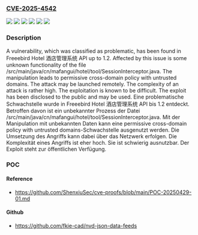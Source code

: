 ### [CVE-2025-4542](https://cve.mitre.org/cgi-bin/cvename.cgi?name=CVE-2025-4542)
![](https://img.shields.io/static/v1?label=Product&message=Hotel%20%E9%85%92%E5%BA%97%E7%AE%A1%E7%90%86%E7%B3%BB%E7%BB%9F%20API&color=blue)
![](https://img.shields.io/static/v1?label=Version&message=1.0%20&color=brightgreen)
![](https://img.shields.io/static/v1?label=Version&message=1.1%20&color=brightgreen)
![](https://img.shields.io/static/v1?label=Version&message=1.2%20&color=brightgreen)
![](https://img.shields.io/static/v1?label=Vulnerability&message=Origin%20Validation%20Error&color=brightgreen)
![](https://img.shields.io/static/v1?label=Vulnerability&message=Permissive%20Cross-domain%20Policy%20with%20Untrusted%20Domains&color=brightgreen)

### Description

A vulnerability, which was classified as problematic, has been found in Freeebird Hotel 酒店管理系统 API up to 1.2. Affected by this issue is some unknown functionality of the file /src/main/java/cn/mafangui/hotel/tool/SessionInterceptor.java. The manipulation leads to permissive cross-domain policy with untrusted domains. The attack may be launched remotely. The complexity of an attack is rather high. The exploitation is known to be difficult. The exploit has been disclosed to the public and may be used.
Eine problematische Schwachstelle wurde in Freeebird Hotel 酒店管理系统 API bis 1.2 entdeckt. Betroffen davon ist ein unbekannter Prozess der Datei /src/main/java/cn/mafangui/hotel/tool/SessionInterceptor.java. Mit der Manipulation mit unbekannten Daten kann eine permissive cross-domain policy with untrusted domains-Schwachstelle ausgenutzt werden. Die Umsetzung des Angriffs kann dabei über das Netzwerk erfolgen. Die Komplexität eines Angriffs ist eher hoch. Sie ist schwierig ausnutzbar. Der Exploit steht zur öffentlichen Verfügung.

### POC

#### Reference
- https://github.com/ShenxiuSec/cve-proofs/blob/main/POC-20250429-01.md

#### Github
- https://github.com/fkie-cad/nvd-json-data-feeds

